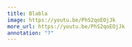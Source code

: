 ```yaml
---
title: Blabla
image: https://youtu.be/PhS2qoEOjJk
more_url: https://youtu.be/PhS2qoEOjJk
annotation: "?"
---
```

